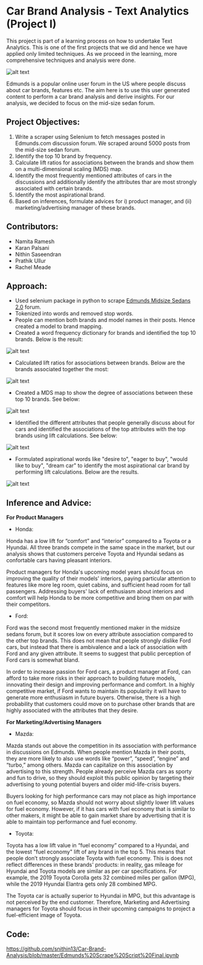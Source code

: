# Car Brand Analysis - Text Analytics (Project I)

This project is part of a learning process on how to undertake Text Analytics. This is one of the first projects that we did and hence we have applied only limited techniques. As we proceed in the learning, more comprehensive techniques and analysis were done.

![alt text](https://github.com/snithin13/Car-Brand-Analysis/blob/master/Images/edmunds_1.jpeg)

Edmunds is a popular online user forum in the US where people discuss about car brands, features etc. The aim here is to use this user generated content to perform a car brand analysis and derive insights. For our analysis, we decided to focus on the mid-size sedan forum.

## Project Objectives:
1. Write a scraper using Selenium to fetch messages posted in Edmunds.com discussion forum. We scraped around 5000 posts from the mid-size sedan forum.
2. Identify the top 10 brand by frequency.
3. Calculate lift ratios for associations between the brands and show them on a multi-dimensional scaling (MDS) map.
4. Identify the most frequently mentioned attributes of cars in the discussions and additionally identify the attributes thar are most strongly associated with certain brands.
5. Identify the most aspirational brand.
6. Based on inferences, formulate advices for i) product manager, and (ii) marketing/advertising manager of these brands.

## Contributors:
* Namita Ramesh
* Karan Palsani
* Nithin Saseendran
* Prathik Ullur
* Rachel Meade

## Approach:

* Used selenium package in python to scrape [Edmunds Midsize Sedans 2.0](https://forums.edmunds.com/discussion/7526/general/x/midsize-sedans-2-0/p540) forum.
* Tokenized into words and removed stop words.
* People can mention both brands and model names in their posts. Hence created a model to brand mapping.
* Created a word frequency dictionary for brands and identified the top 10 brands. Below is the result:

![alt text](https://github.com/snithin13/Car-Brand-Analysis/blob/master/Images/image_top10.JPG)

* Calculated lift ratios for associations between brands. Below are the brands associated together the most:

![alt text](https://github.com/snithin13/Car-Brand-Analysis/blob/master/Images/image_top_lift.JPG)

* Created a MDS map to show the degree of associations between these top 10 brands. See below:

![alt text](https://github.com/snithin13/Car-Brand-Analysis/blob/master/Images/mds%20map.JPG)

* Identified the different attributes that people generally discuss about for cars and identified the associations of the top attributes with the top brands using lift calculations. See below:

![alt text](https://github.com/snithin13/Car-Brand-Analysis/blob/master/Images/top_attri%20and%20brand.JPG)

* Formulated aspirational words like "desire to", "eager to buy", "would like to buy", "dream car" to identify the most aspirational car brand by performing lift calculations. Below are the results.

![alt text](https://github.com/snithin13/Car-Brand-Analysis/blob/master/Images/aspirational_brand.JPG)

## Inference and Advice:

**For Product Managers**

* Honda:

Honda has a low lift for “comfort” and “interior” compared to a Toyota or a Hyundai. All three brands compete in the same space in the market, but our analysis shows that customers perceive Toyota and Hyundai sedans as confortable cars having pleasant interiors.

Product managers for Honda's upcoming model years should focus on improving the quality of their models' interiors, paying particular attention to features like more leg room, quiet cabins, and sufficient head room for tall passengers. Addressing buyers' lack of enthusiasm about interiors and comfort will help Honda to be more competitive and bring them on par with their competitors.

* Ford:

Ford was the second most frequently mentioned maker in the midsize sedans forum, but it scores low on every attribute association compared to the other top brands. This does not mean that people strongly dislike Ford cars, but instead that there is ambivalence and a lack of association with Ford and any given attribute. It seems to suggest that public perception of Ford cars is somewhat bland.

In order to increase passion for Ford cars, a product manager at Ford, can afford to take more risks in their approach to building future models, innovating their design and improving performance and comfort. In a highly competitive market, if Ford wants to maintain its popularity it will have to generate more enthusiasm in future buyers. Otherwise, there is a high probability that customers could move on to purchase other brands that are highly associated with the attributes that they desire.

**For Marketing/Advertising Managers**

* Mazda:

Mazda stands out above the competition in its association with performance in discussions on Edmunds. When people mention Mazda in their posts, they are more likely to also use words like “power”, “speed”, “engine” and “turbo,” among others. Mazda can capitalize on this association by advertising to this strength. People already perceive Mazda cars as sporty and fun to drive, so they should exploit this public opinion by targeting their advertising to young potential buyers and older mid-life-crisis buyers.

Buyers looking for high performance cars may not place as high importance on fuel economy, so Mazda should not worry about slightly lower lift values for fuel economy. However, if it has cars with fuel economy that is similar to other makers, it might be able to gain market share by advertising that it is able to maintain top performance and fuel economy.

* Toyota:

Toyota has a low lift value in “fuel economy” compared to a Hyundai, and the lowest "fuel economy" lift of any brand in the top 5. This means that people don’t strongly associate Toyota with fuel economy. This is does not reflect differences in these brands' products: in reality, gas mileage for Hyundai and Toyota models are similar as per car specifications. For example, the 2019 Toyota Corolla gets 32 combined miles per gallon (MPG), while the 2019 Hyundai Elantra gets only 28 combined MPG.

The Toyota car is actually superior to Hyundai in MPG, but this advantage is not perceived by the end customer. Therefore, Marketing and Advertising managers for Toyota should focus in their upcoming campaigns to project a fuel-efficient image of Toyota.

## Code:

https://github.com/snithin13/Car-Brand-Analysis/blob/master/Edmunds%20Scrape%20Script%20Final.ipynb
